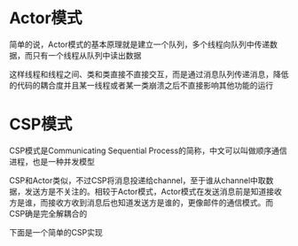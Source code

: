 # Actor模式
简单的说，Actor模式的基本原理就是建立一个队列，多个线程向队列中传递数据，而只有一个线程从队列中读出数据

这样线程和线程之间、类和类直接不直接交互，而是通过消息队列传递消息，降低的代码的耦合度并且某一线程或者某一类崩溃之后不直接影响其他功能的运行

# CSP模式
CSP模式是Communicating Sequential Process的简称，中文可以叫做顺序通信进程，也是一种并发模型

CSP和Actor类似，不过CSP将消息投递给channel，至于谁从channel中取数据，发送方是不关注的。相较于Actor模式，Actor模式在发送消息前是知道接收方是谁，而接收方收到消息后也知道发送方是谁的，更像邮件的通信模式。而CSP确是完全解耦合的 

下面是一个简单的CSP实现